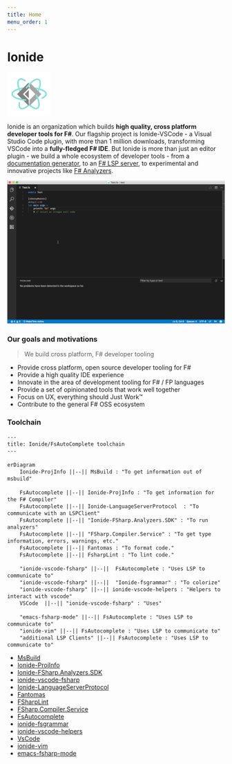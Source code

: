 ```yaml
---
title: Home
menu_order: 1
---
```


# Ionide

<img heigh="100" width="100" src="static/images/logo.png" />

Ionide is an organization which builds **high quality, cross platform developer tools for F#**. Our flagship project is Ionide-VSCode - a Visual Studio Code plugin, with more than 1 million downloads, transforming VSCode into a **fully-fledged F# IDE**. But Ionide is more than just an editor plugin - we build a whole ecosystem of developer tools - from a [documentation generator](Tools/fornax.html), to an [F# LSP server](Tools/fsac.html), to experimental and innovative projects like [F# Analyzers](Libraries/fsanalyzers.html).

<img class="gif" src="static/images/fsharp.gif" />


### Our goals and motivations

> We build cross platform, F# developer tooling

* Provide cross platform, open source developer tooling for F#
* Provide a high quality IDE experience
* Innovate in the area of development tooling for F# / FP languages
* Provide a set of opinionated tools that work well together
* Focus on UX, everything should Just Work™
* Contribute to the general F# OSS ecosystem


### Toolchain


```mermaid
---
title: Ionide/FsAutoComplete toolchain
---

erDiagram
    Ionide-ProjInfo ||--|| MsBuild : "To get information out of msbuild"

    FsAutocomplete ||--|| Ionide-ProjInfo : "To get information for the F# Compiler"
    FsAutocomplete ||--|| Ionide-LanguageServerProtocol  : "To communicate with an LSPClient"
    FsAutocomplete ||--|| "Ionide-FSharp.Analyzers.SDK" : "To run analyzers"
    FsAutocomplete ||--|| "FSharp.Compiler.Service" : "To get type information, errors, warnings, etc."
    FsAutocomplete ||--|| Fantomas : "To format code."
    FsAutocomplete ||--|| FsharpLint : "To lint code."
    
    "ionide-vscode-fsharp" ||--||  FsAutocomplete : "Uses LSP to communicate to"
    "ionide-vscode-fsharp" ||--||  "Ionide-fsgrammar" : "To colorize"
    "ionide-vscode-fsharp" ||--|| ionide-vscode-helpers : "Helpers to interact with vscode"
    VSCode  ||--|| "ionide-vscode-fsharp" : "Uses"

    "emacs-fsharp-mode" ||--|| FsAutocomplete : "Uses LSP to communicate to"
    "ionide-vim" ||--|| FsAutocomplete : "Uses LSP to communicate to"
    "additional LSP Clients" ||--|| FsAutocomplete : "Uses LSP to communicate to"
```

* [MsBuild](https://learn.microsoft.com/en-us/visualstudio/msbuild/msbuild?view=vs-2022)
* [Ionide-ProjInfo](https://github.com/ionide/proj-info)
* [Ionide-FSharp.Analyzers.SDK](https://github.com/ionide/FSharp.Analyzers.SDK)
* [ionide-vscode-fsharp](https://github.com/ionide/ionide-vscode-fsharp)
* [Ionide-LanguageServerProtocol](https://github.com/ionide/LanguageServerProtocol)
* [Fantomas](https://github.com/fsprojects/fantomas)
* [FSharpLint](https://github.com/fsprojects/FSharpLint)
* [FSharp.Compiler.Service](https://fsharp.github.io/fsharp-compiler-docs/fcs/)
* [FsAutocomplete](https://github.com/fsharp/FsAutoComplete)
* [ionide-fsgrammar](https://github.com/ionide/ionide-fsgrammar)
* [ionide-vscode-helpers](https://github.com/ionide/ionide-vscode-helpers)
* [VsCode](https://code.visualstudio.com/)
* [ionide-vim](https://github.com/ionide/Ionide-vim)
* [emacs-fsharp-mode](https://github.com/fsharp/emacs-fsharp-mode)
